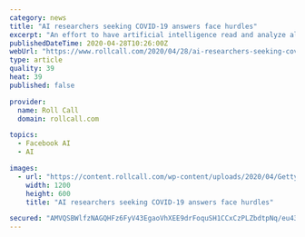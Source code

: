 ```yaml
---
category: news
title: "AI researchers seeking COVID-19 answers face hurdles"
excerpt: "An effort to have artificial intelligence read and analyze all the world's articles on coronavirus is proving to be more difficult than first envisioned"
publishedDateTime: 2020-04-28T10:26:00Z
webUrl: "https://www.rollcall.com/2020/04/28/ai-researchers-seeking-covid-19-answers-face-hurdles/"
type: article
quality: 39
heat: 39
published: false

provider:
  name: Roll Call
  domain: rollcall.com

topics:
  - Facebook AI
  - AI

images:
  - url: "https://content.rollcall.com/wp-content/uploads/2020/04/GettyImages-1220888366.jpg?resize=1200,600"
    width: 1200
    height: 600
    title: "AI researchers seeking COVID-19 answers face hurdles"

secured: "AMVQSBWlfzNAGQHFz6FyV43EgaoVhXEE9drFoquSH1CCxCzPLZbdtpNq/eu43+f0Rm6MzXLrvKhLrnjta60jERjgl7VTLvR8bKD2gyB6DZrdEpE7GRPbUggqpZ1f5/f5CZzlNUsOAmQkZY35nCOE3klhx4iSGVK0smyUdfBKb1hxa7obJ+wRNqsyiI1DYujH/HSY0oeXyX8v/XK8KaGWK27MOVIp+ptxAR8AFQMn9UJHllG4GoEqazCJLuEVMLhIk4kTIVMd5CekIxK58Gc5/zSbnTtYhZYy78EeylDjrCY3Nq4Od7sjmBOP2wd7y8kZ;9Jz5Jt0lUPBUh4w5AWPvww=="
---
```


